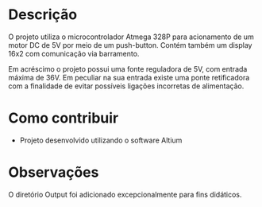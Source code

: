 Descrição
=========

O projeto utiliza o microcontrolador Atmega 328P para acionamento de um motor DC de 5V por meio de um push-button. Contém também um display 16x2 com comunicação via barramento.

Em acréscimo o projeto possui uma fonte reguladora de 5V, com entrada máxima de 36V. Em peculiar na sua entrada existe uma ponte retificadora com a finalidade de evitar possíveis ligações incorretas de alimentação.

Como contribuir
===============

- Projeto desenvolvido utilizando o software Altium

Observações
===========

O diretório Output foi adicionado excepcionalmente para fins didáticos.
